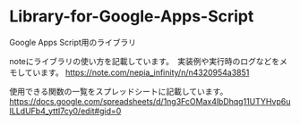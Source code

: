 # Library-for-Google-Apps-Script
Google Apps Script用のライブラリ

noteにライブラリの使い方を記載しています。　実装例や実行時のログなどをメモしています。
https://note.com/nepia_infinity/n/n4320954a3851

使用できる関数の一覧をスプレッドシートに記載しています。
https://docs.google.com/spreadsheets/d/1ng3FcOMax4lbDhqg11UTYHvp6uILLdUFb4_yttI7cy0/edit#gid=0

